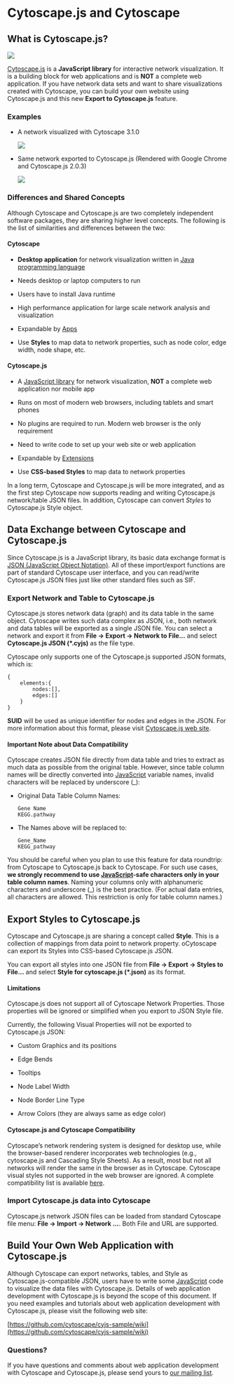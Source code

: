 <a id="cytoscape_js_and_cytoscape"> </a>
# Cytoscape.js and Cytoscape

<a id="what_is_cytoscape_js"> </a>
## What is Cytoscape.js?

![](_static/images/CytoscapeJs/jsWebSite.png)

[Cytoscape.js](http://cytoscape.github.io/cytoscape.js/) is a
**JavaScript library** for interactive network visualization. It is a
building block for web applications and is **NOT** a complete web
application. If you have network data sets and want to share
visualizations created with Cytoscape, you can build your own website
using Cytoscape.js and this new **Export to Cytoscape.js** feature.

<a id="examples"> </a>
### Examples

-   A network visualized with Cytoscape 3.1.0

    ![](_static/images/CytoscapeJs/sampleOriginal.png)
    <br>

-   Same network exported to Cytoscape.js (Rendered with Google Chrome
    and Cytoscape.js 2.0.3)

    ![](_static/images/CytoscapeJs/sampleExport.png)
    <br>

<a id="differences_and_shared_concepts"> </a>
### Differences and Shared Concepts

Although Cytoscape and Cytoscape.js are two completely independent
software packages, they are sharing higher level concepts. The following
is the list of similarities and differences between the two:

#### Cytoscape

-   **Desktop application** for network visualization written in [Java
    programming language](http://www.java.com/)

-   Needs desktop or laptop computers to run

-   Users have to install Java runtime

-   High performance application for large scale network analysis and
    visualization

-   Expandable by [Apps](http://apps.cytoscape.org/)

-   Use **Styles** to map data to network properties, such as node
    color, edge width, node shape, etc.

#### Cytoscape.js

-   A [JavaScript library](http://en.wikipedia.org/wiki/JavaScript)
    for network visualization, **NOT** a complete web application nor
    mobile app

-   Runs on most of modern web browsers, including tablets and smart
    phones

-   No plugins are required to run. Modern web browser is the only
    requirement

-   Need to write code to set up your web site or web application

-   Expandable by
    [Extensions](http://cytoscape.github.io/cytoscape.js/#extensions)

-   Use **CSS-based Styles** to map data to network properties

In a long term, Cytoscape and Cytoscape.js will be more integrated, and
as the first step Cytoscape now supports reading and writing
Cytoscape.js network/table JSON files. In addition, Cytoscape can
convert *Styles* to Cytoscape.js Style object.

<a id="data_exchange_between_cytoscape_and_cytoscape_js"> </a>
## Data Exchange between Cytoscape and Cytoscape.js

Since Cytoscape.js is a JavaScript library, its basic data exchange
format is [JSON (JavaScript Object Notation)](http://www.json.org/). All
of these import/export functions are part of standard Cytoscape user
interface, and you can read/write Cytoscape.js JSON files just like
other standard files such as SIF.

<a id="export_network_and_table_to_cytoscape_js"> </a>
### Export Network and Table to Cytoscape.js

Cytoscape.js stores network data (graph) and its data table in the same
object. Cytoscape writes such data complex as JSON, i.e., both network
and data tables will be exported as a single JSON file. You can select a
network and export it from **File → Export → Network to File...** and select **Cytoscape.js JSON (*.cyjs)** as the file type.

Cytoscape only supports one of the Cytoscape.js supported JSON formats,
which is:

    {
        elements:{
            nodes:[],
            edges:[]
        }
    }

**SUID** will be used as unique identifier for nodes and edges in the
JSON. For more information about this format, please visit [Cytoscape.js
web site](http://cytoscape.github.io/cytoscape.js/).

#### Important Note about Data Compatibility

Cytoscape creates JSON file directly from data table and tries to
extract as much data as possible from the original table. However, since
table column names will be directly converted into
[JavaScript](https://en.wikipedia.org/wiki/JavaScript)
variable names, invalid characters will be replaced by underscore (\_):

-   Original Data Table Column Names:

        Gene Name
        KEGG.pathway

-   The Names above will be replaced to:

        Gene_Name
        KEGG_pathway

You should be careful when you plan to use this feature for data
roundtrip: from Cytoscape to Cytoscape.js back to Cytoscape. For such
use cases, **we strongly recommend to use
[JavaScript](https://en.wikipedia.org/wiki/JavaScript)-safe
characters only in your table column names**. Naming your columns only
with alphanumeric characters and underscore (\_) is the best practice.
(For actual data entries, all characters are allowed. This restriction
is only for table column names.)

<a id="export_styles_to_cytoscape_js"> </a>
## Export Styles to Cytoscape.js

Cytoscape and Cytoscape.js are sharing a concept called **Style**. This
is a collection of mappings from data point to network property.
oCytoscape can export its Styles into CSS-based Cytoscape.js JSON.

You can export all styles into one JSON file from **File → Export → 
Styles to File...** and select **Style for cytoscape.js (*.json)** as its format.

#### Limitations

Cytoscape.js does not support all of Cytoscape Network Properties. Those
properties will be ignored or simplified when you export to JSON Style
file.

Currently, the following Visual Properties will not be exported to
Cytoscape.js JSON:

-   Custom Graphics and its positions

-   Edge Bends

-   Tooltips

-   Node Label Width

-   Node Border Line Type

-   Arrow Colors (they are always same as edge color)

#### Cytoscape.js and Cytoscape Compatibility 

Cytoscape’s network rendering system is designed for desktop use, while the browser-based renderer 
incorporates web technologies (e.g., cytoscape.js and Cascading Style Sheets). As a result, most but 
not all networks will render the same in the browser as in Cytoscape. Cytoscape visual styles not 
supported in the web browser are ignored. A complete compatibility list is available 
[here](https://docs.google.com/spreadsheets/d/1iTDKGjro1-L7HGz1ftozqDKRxjQVSPF28jQLt7XGrSg/edit#gid=0).


<a id="import_cytoscape.js_data_into_cytoscape"> </a>
### Import Cytoscape.js data into Cytoscape

Cytoscape.js network JSON files can be loaded from standard Cytoscape
file menu: **File → Import → Network ...**. Both File and URL are
supported.

<a id="build_your_own_web_application_with_cytoscape_js"> </a>
## Build Your Own Web Application with Cytoscape.js

Although Cytoscape can export networks, tables, and Style as
Cytoscape.js-compatible JSON, users have to write some
[JavaScript](https://en.wikipedia.org/wiki/JavaScript)
code to visualize the data files with Cytoscape.js. Details of web
application development with Cytoscape.js is beyond the scope of this
document. If you need examples and tutorials about web application
development with Cytoscape.js, please visit the following web site:

[https://github.com/cytoscape/cyjs-sample/wiki](https://github.com/cytoscape/cyjs-sample/wiki)

<a id="questions"> </a>
### Questions?

If you have questions and comments about web application development
with Cytoscape and Cytoscape.js, please send yours to [our mailing
list](https://groups.google.com/forum/#!forum/cytoscape-discuss).
